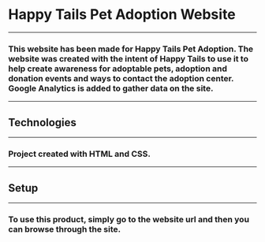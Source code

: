 # Happy Tails Pet Adoption Website 
----
### This website has been made for Happy Tails Pet Adoption. The website was created with the intent of Happy Tails to use it to help create awareness for adoptable pets, adoption and donation events and ways to contact the adoption center. Google Analytics is added to gather data on the site.
-----
## Technologies
----
### Project created with HTML and CSS.
----
## Setup
----
### To use this product, simply go to the website url and then you can browse through the site.

